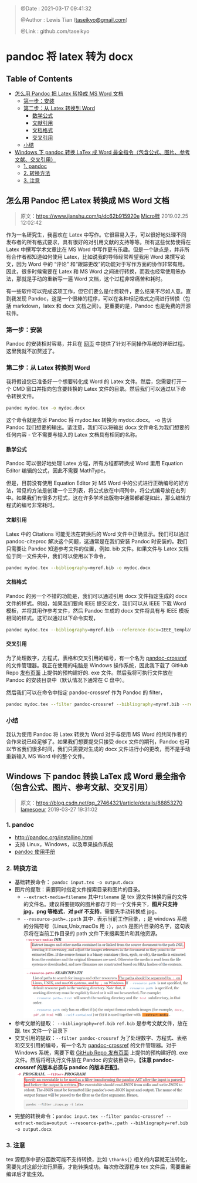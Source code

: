 > @Date    : 2021-03-17 09:41:32
>
> @Author  : Lewis Tian (taseikyo@gmail.com)
>
> @Link    : github.com/taseikyo

# pandoc 将 latex 转为 docx

## Table of Contents
- [怎么用 Pandoc 把 Latex 转换成 MS Word 文档](#怎么用-pandoc-把-latex-转换成-ms-word-文档)
	- [第一步：安装](#第一步安装)
	- [第二步：从 Latex 转换到 Word](#第二步从-latex-转换到-word)
		- [数学公式](#数学公式)
		- [文献引用](#文献引用)
		- [文档格式](#文档格式)
		- [交叉引用](#交叉引用)
	- [小结](#小结)
- [Windows 下 pandoc 转换 LaTex 成 Word 最全指令（包含公式、图片、参考文献、交叉引用）](#windows-下-pandoc-转换-latex-成-word-最全指令包含公式图片参考文献交叉引用)
	- [1. pandoc](#1-pandoc)
	- [2. 转换方法](#2-转换方法)
	- [3. 注意](#3-注意)

## 怎么用 Pandoc 把 Latex 转换成 MS Word 文档

> 原文：https://www.jianshu.com/p/dc62b915920e [Micro胖](https://www.jianshu.com/u/f3fdb6d5706a) 2019.02.25 12:02:42

作为一名研究生，我喜欢在 Latex 中写作。它很容易入手，可以很好地处理不同发布者的所有格式要求，具有很好的对引用文献的支持等等。所有这些优势使得在 Latex 中撰写学术文章比在 MS Word 中写作更有乐趣。但是一个缺点是，并非所有合作者都知道如何使用 Latex，比如说我的导师经常希望我用 Word 来撰写论文，因为 Word 中的 “评论” 和“跟踪更改”的功能对于写作方面的协作非常有用。因此，很多时候需要在 Latex 和 MS Word 之间进行转换，而我也经常使用笨办法，那就是手动的重新写一遍 Word 文档，这个过程非常痛苦和耗时。

有一些软件可以完成这项工作，但它们要么是付费软件，要么结果不尽如人意。直到我发现 Pandoc，这是一个很棒的程序，可以在各种标记格式之间进行转换（包括 markdown，latex 和 docx 文档之间）。更重要的是，Pandoc 也是免费的开源软件。

### 第一步：安装

Pandoc 的安装相对容易，并且在 [网页](http://pandoc.org/installing.html) 中提供了针对不同操作系统的详细过程。这里我就不加赘述了。

### 第二步：从 Latex 转换到 Word

我将假设您已准备好一个想要转化成 Word 的 Latex 文件。然后，您需要打开一个 CMD 窗口并指向包含要转换的 Latex 文件的目录。然后我们可以通过以下命令转换文件。

```Bash
pandoc mydoc.tex -o mydoc.docx
```

这个命令就是告诉 Pandoc 将 mydoc.tex 转换为 mydoc.docx。 -o 告诉 Pandoc 我们想要的输出。请注意，我们可以将输出 docx 文件命名为我们想要的任何内容 - 它不需要与输入的 Latex 文档具有相同的名称。

#### 数学公式

Pandoc 可以很好地处理 Latex 方程，所有方程都转换成 Word 里用 Equation Editor 编辑的公式，因此不需要 MathType。

但是，目前没有使用 Equation Editor 对 MS Word 中的公式进行正确编号的好方法，常见的方法是创建一个三列表，将公式放在中间列中，将公式编号放在右列中。如果我们有很多方程式，这在许多学术出版物中通常都都是如此，那么编辑方程式的编号非常耗时。

#### 文献引用

Latex 中的 Citations 可能无法在转换后的 Word 文件中正确显示。我们可以通过 pandoc-citeproc 解决这个问题，这通常是在我们安装 Pandoc 时安装的。我们只需要让 Pandoc 知道参考文件的位置，例如. bib 文件。如果文件与 Latex 文档位于同一文件夹中，我们可以使用以下命令，

```Bash
pandoc mydoc.tex --bibliography=myref.bib -o mydoc.docx
```

#### 文档格式

Pandoc 的另一个不错的功能是，我们可以通过引用 docx 文件指定生成的 docx 文件的样式。例如，如果我们要向 IEEE 提交论文，我们可以从 IEEE 下载 Word 模板，并将其用作参考文件，然后 Pandoc 生成的 docx 文件将具有与 IEEE 模板相同的样式。这可以通过以下命令实现，

```Bash
pandoc mydoc.tex --bibliography=myref.bib --reference-docx=IEEE_template.doc -o mydoc.docx
```

#### 交叉引用

为了处理数字，方程式，表格和交叉引用的编号，有一个名为 [pandoc-crossref](https://github.com/lierdakil/pandoc-crossref) 的文件管理器。我正在使用的电脑是 Windows 操作系统，因此我下载了 GitHub Repo [发布页面](https://github.com/lierdakil/pandoc-crossref/releases/tag/v0.3.4.0c) 上提供的预构建好的. exe 文件。然后我将可执行文件放在 Pandoc 的安装目录中（默认情况下通常在 C 盘中）。

然后我们可以在命令中指定 pandoc-crossref 作为 Pandoc 的 filter，

```Bash
pandoc mydoc.tex --filter pandoc-crossref --bibliography=myref.bib --reference-docx=IEEE_template.doc -o mydoc.docx
```

### 小结

我认为使用 Pandoc 将 Latex 转换为 Word 对于与使用 MS Word 的共同作者的合作来说已经足够了。如果我们想要提交只接受 docx 文件的期刊，Pandoc 也可以节省我们很多时间，我们只需要对生成的 docx 文件进行小的更改，而不是手动重新输入 MS Word 中的整个文件。

## Windows 下 pandoc 转换 LaTex 成 Word 最全指令（包含公式、图片、参考文献、交叉引用）

> 原文：https://blog.csdn.net/qq_27464321/article/details/88853270 [lamesoeur](https://blog.csdn.net/qq_27464321) 2019-03-27 19:31:02

### 1. pandoc

- http://pandoc.org/installing.html
- 支持 Linux，Windows，以及苹果操作系统
- [pandoc 使用手册](https://www.pandoc.org/MANUAL.html)

### 2. 转换方法

- 基础转换命令： `pandoc input.tex -o output.docx`
- 图片的提取：需要同时指定文件搜索目录和图片的目录。
    - `--extract-media=filename` 其中`filename` 是 tex 源文件转换的目的文件的文件名。建议将要提取的图片都存于同一个文件夹下，**图片只支持 jpg，png 等格式**，**对 pdf 不支持**，需要先手动转换成 jpg。
    - `--resource-path=.;path` 其中`.` 表示当前工作目录，`;` 是 windows 系统的分隔符号（Linux,Unix,macOs 用 `:`），`path` 是图片目录的名字，这句表示将在当前工作目录的 path 文件下来搜素图片和其他资源。  
        ![](../../../images/2021/03/20200327101410152.png)![](../../../images/2021/03/20200327094528435.png)
- 参考文献的提取： `--bibliography=ref.bib` `ref.bib` 是参考文献文件，放在跟. tex 文件一个目录下
- 交叉引用的提取：`--filter pandoc-crossref` 为了处理数字、方程式、表格和交叉引用的编号，有一个名为 [pandoc-crossref](https://github.com/lierdakil/pandoc-crossref) 的文件管理器。对于 Windows 系统，需要下载 [GitHub Repo 发布页面](https://github.com/lierdakil/pandoc-crossref/releases/tag/v0.3.4.0c) 上提供的预构建好的. exe 文件。然后将可执行文件放在 Pandoc 的安装目录中。**【注意 pandoc-crossref 的版本必须与 pandoc 的版本匹配】**。  
    ![](../../../images/2021/03/20200327104137138.png)
- 完整的转换命令：`pandoc input.tex --filter pandoc-crossref --extract-media=output --resource-path=.;path --bibliography=ref.bib -o output.docx`

### 3. 注意

tex 源程序中部分函数可能不支持转换，比如 `\thanks{}` 相关的内容就无法转化，需要先对这部分进行屏蔽，才能转换成功。每次修改源程序 tex 文件后，需要重新编译后才能生效。
